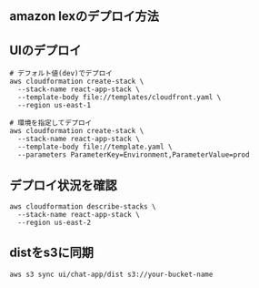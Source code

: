 ## amazon lexのデプロイ方法


## UIのデプロイ

```
# デフォルト値(dev)でデプロイ
aws cloudformation create-stack \
  --stack-name react-app-stack \
  --template-body file://templates/cloudfront.yaml \
  --region us-east-1

# 環境を指定してデプロイ
aws cloudformation create-stack \
  --stack-name react-app-stack \
  --template-body file://template.yaml \
  --parameters ParameterKey=Environment,ParameterValue=prod
```

## デプロイ状況を確認

```
aws cloudformation describe-stacks \
  --stack-name react-app-stack \
  --region us-east-2
```

## distをs3に同期

```
aws s3 sync ui/chat-app/dist s3://your-bucket-name
```
